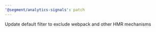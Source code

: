 ```yaml
---
'@segment/analytics-signals': patch
---
```


Update default filter to exclude webpack and other HMR mechanisms

